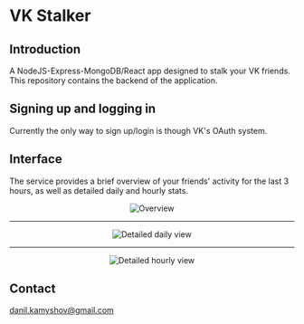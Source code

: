 # VK Stalker

## Introduction

A NodeJS-Express-MongoDB/React app designed to stalk your VK friends. This repository contains the backend of the application.

## Signing up and logging in

Currently the only way to sign up/login is though VK's OAuth system.
## Interface

The service provides a brief overview of your friends' activity for the last 3 hours, as well as detailed daily and hourly stats.

<div style='text-align: center;'>
    <img alt='Overview' src='https://pp.userapi.com/c638928/v638928456/49009/KcZPbGIQ6KI.jpg'/>
</div>
<hr/>
<div style='text-align: center;'>
    <img alt='Detailed daily view' src='https://pp.userapi.com/c638928/v638928456/49019/ZAEhbDsWu_s.jpg'/>
</div>
<hr/>
<div style='text-align: center;'>
    <img alt='Detailed hourly view' src='https://pp.userapi.com/c638928/v638928456/49011/FtRq-eMNLz0.jpg'/>
</div>

## Contact

danil.kamyshov@gmail.com
